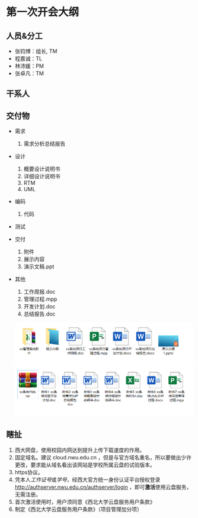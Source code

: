 第一次开会大纲
===

人员&分工
---

* 张钧博：组长, TM
* 程嘉诚：TL
* 林沛媛：PM
* 张卓凡：TM

干系人
---

交付物
---

* 需求
  
    1. 需求分析总结报告

* 设计

    1. 概要设计说明书
    2. 详细设计说明书
    3. RTM
    4. UML

* 编码

    1. 代码

* 测试

* 交付

    1. 附件
    2. 展示内容
    3. 演示文稿.ppt

* 其他

    1. 工作周报.doc
    2. 管理过程.mpp
    3. 开发计划.doc
    4. 总结报告.doc

  ![2](交付物1.png)
  ![3](交付物2.png)

## 瞎扯

1. 西大网盘，使用校园内网达到提升上传下载速度的作用。
2. 固定域名。建议 cloud.nwu.edu.cn ，但是与官方域名重名，所以要做出少许更改，要求能从域名看出该网站是学校所属云盘的试验版本。
3. https协议。
4. 凭本人*工作证号*或*学号*，经西大官方统一身份认证平台授权登录 <http://authserver.nwu.edu.cn/authserver/login> ，即可**激活**使用云盘服务，无需注册。
5. 首次激活使用时，用户须同意《西北大学云盘服务用户条款》
6. 制定《西北大学云盘服务用户条款》（项目管理加分项）